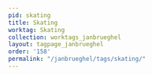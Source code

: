 ```yaml
---
pid: skating
title: Skating
worktag: Skating
collection: worktags_janbrueghel
layout: tagpage_janbrueghel
order: '158'
permalink: "/janbrueghel/tags/skating/"
---
```


